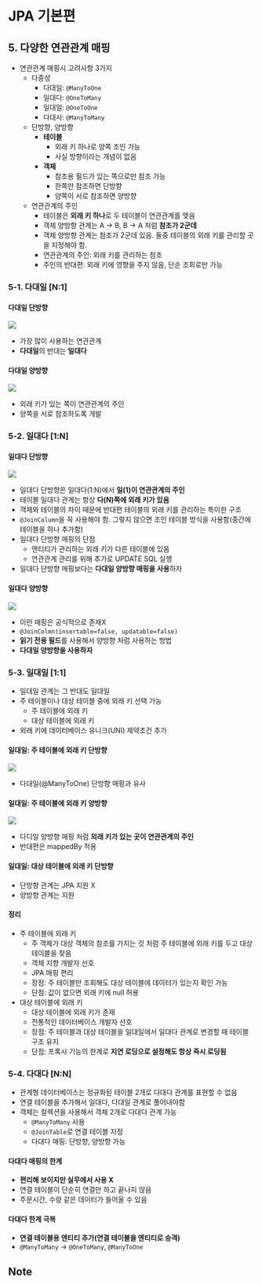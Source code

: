 # JPA 기본편

## 5. 다양한 연관관계 매핑

* 연관관계 매핑시 고려사항 3가지
    * 다중성
        * 다대일: `@ManyToOne`
        * 일대다: `@OneToMany`
        * 일대일: `@OneToOne`
        * 다대사: `@ManyToMany`
    * 단방향, 양방향
        * **테이블**
            * 외래 키 하나로 양쪽 조인 가능
            * 사실 방향이라는 개념이 없음
        * **객체**
            * 참조용 필드가 있는 쪽으로만 참조 가능
            * 한쪽만 참조하면 단방향
            * 양쪽이 서로 참조하면 양방향
    * 연관관계의 주인
        * 테이블은 **외래 키 하나**로 두 테이블이 연관관계를 맺음
        * 객체 양방향 관계는 A -> B, B -> A 처럼 **참조가 2군데**
        * 객체 양방향 관계는 참조가 2군데 있음. 둘중 테이블의 외래 키를 관리할 곳을 지정해야 함.
        * 연관관계의 주인: 외래 키를 관리하는 참조
        * 주인의 반대편: 외래 키에 영향을 주지 않음, 단순 조회로만 가능

### 5-1. 다대일 [N:1]

#### 다대일 단방향

![](https://i.ibb.co/Q9GZ36Q/bandicam-2021-07-15-17-39-57-158.jpg)

* 가장 많이 사용하는 연관관계
* **다대일**의 반대는 **일대다**

#### 다대일 양방향

![](https://i.ibb.co/9ZY47dn/bandicam-2021-07-15-17-41-04-196.jpg)

* 외래 키가 있는 쪽이 연관관계의 주인
* 양쪽을 서로 참조하도록 개발

### 5-2. 일대다 [1:N]

#### 일대다 단방향

![](https://i.ibb.co/yS9VY4X/bandicam-2021-07-15-19-03-08-602.jpg)

* 일대다 단방향은 일대다(1:N)에서 **일(1)이 연관관계의 주인**
* 테이블 일대다 관계는 항상 **다(N)쪽에 외래 키가 있음**
* 객체와 테이블의 차이 때문에 반대편 테이블의 외래 키를 관리하는 특이한 구조
* `@JoinColumn`을 꼭 사용해야 함. 그렇지 않으면 조인 테이블 방식을 사용함(중간에 테이블을 하나 추가함)
* 일대다 단방향 매핑의 단점
    * 엔티티가 관리하는 외래 키가 다른 테이블에 있음
    * 연관관계 관리를 위해 추가로 UPDATE SQL 실행
* 일대다 단방향 매핑보다는 **다대일 양방향 매핑을 사용**하자

#### 일대다 양방향

![](https://i.ibb.co/D5vXrbJ/bandicam-2021-07-15-19-05-44-098.jpg)

* 이런 매핑은 공식적으로 존재X
* `@JoinColmn(insertable=false, updatable=false)`
* **읽기 전용 필드**를 사용해서 양방향 처럼 사용하는 방법
* **다대일 양방향을 사용하자**

### 5-3. 일대일 [1:1]

* 일대일 관계는 그 반대도 일대일
* 주 테이블이나 대상 테이블 중에 외래 키 선택 가능
    * 주 테이블에 외래 키
    * 대상 테이블에 외래 키
* 외래 키에 데이터베이스 유니크(UNI) 제약조건 추가

#### 일대일: 주 테이블에 외래 키 단방향

![](https://i.ibb.co/7NGD5sG/bandicam-2021-07-17-15-14-32-593.jpg)

* 다대일(@ManyToOne) 단방향 매핑과 유사

#### 일대일: 주 테이블에 외래 키 양방향

![](https://i.ibb.co/12Fs0Q7/bandicam-2021-07-17-15-16-09-151.jpg)

* 다디일 양방향 매핑 처럼 **외래 키가 있는 곳이 연관관계의 주인**
* 반대편은 mappedBy 적용

#### 일대일: 대상 테이블에 외래 키 단방향

* 단방향 관계는 JPA 지원 X
* 양방향 관계는 지원

#### 정리

* 주 테이블에 외래 키
    * 주 객체가 대상 객체의 참조를 가지는 것 처럼 주 테이블에 외래 키를 두고 대상 테이블을 찾음
    * 객체 지향 개발자 선호
    * JPA 매핑 편리
    * 장점: 주 테이블만 조회해도 대상 테이블에 데이터가 있는지 확인 가능
    * 단점: 값이 없으면 외래 키에 null 허용
* 대상 테이블에 외래 키
    * 대상 테이블에 외래 키가 존재
    * 전통적인 데이터베이스 개발자 선호
    * 장점: 주 테이블과 대상 테이블을 일대일에서 일대다 관계로 변경할 때 테이블 구조 유지
    * 단점: 프록시 기능의 한계로 **지연 로딩으로 설정해도 항상 즉시 로딩됨**

### 5-4. 다대다 [N:N]

* 관계형 데이터베이스는 정규화된 테이블 2개로 다대다 관계를 표현할 수 없음
* 연결 테이블을 추가해서 일대다, 다대일 관계로 풀어내야함
* 객체는 컬렉션을 사용해서 객체 2개로 다대다 관계 가능
    * `@ManyToMany` 사용
    * `@JoinTable`로 연결 테이블 지정
    * 다대다 매핑: 단방향, 양방향 가능

#### 다대다 매핑의 한계

* **편리해 보이지만 실무에서 사용 X**
* 연결 테이블이 단순히 연결만 하고 끝나지 않음
* 주문시간, 수량 같은 데이터가 들어올 수 있음

#### 다대다 한계 극복

* **연결 테이블용 엔티티 추가(연결 테이블을 엔티티로 승격)**
* `@ManyToMany` -> `@OneToMany`, `@ManyToOne`

## Note